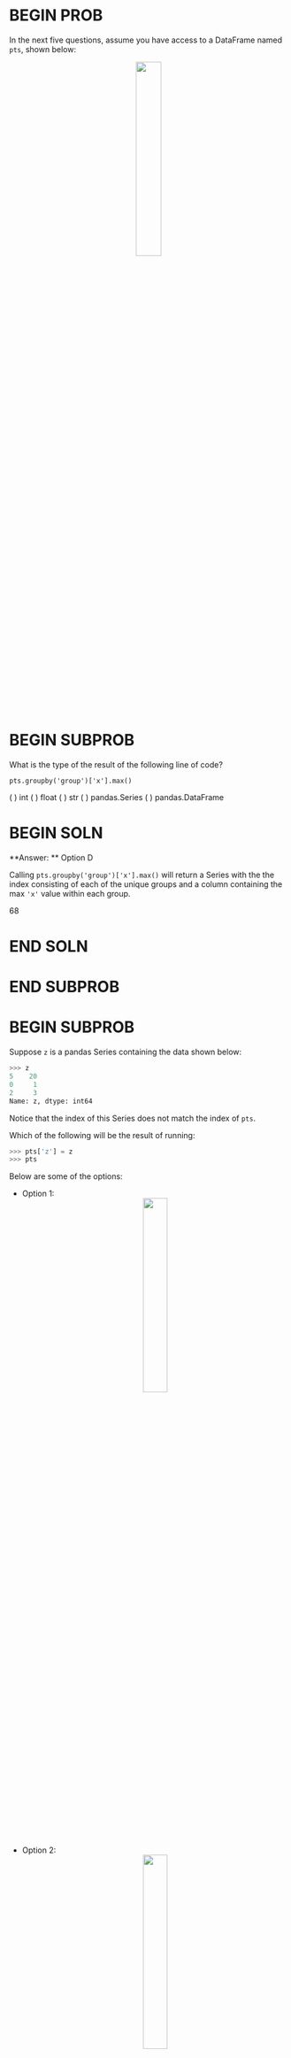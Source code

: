 # BEGIN PROB

In the next five questions, assume you have access to a DataFrame
named `pts`, shown below:

<center><img src='../assets/images/fa22-final/pts.png' width=30%></center>

# BEGIN SUBPROB

What is the type of the result of the following line of code?

`pts.groupby('group')['x'].max()`

( ) int
( ) float
( ) str
( ) pandas.Series
( ) pandas.DataFrame

# BEGIN SOLN
**Answer: ** Option D

Calling `pts.groupby('group')['x'].max()` will return a Series with the the index consisting of each of the unique groups and a column containing the max `'x'` value within each group.

<average>68</average>

# END SOLN

# END SUBPROB

# BEGIN SUBPROB

Suppose `z` is a pandas Series containing the data shown below:

```py
>>> z
5    20
0     1
2     3
Name: z, dtype: int64
```

Notice that the index of this Series does not match the index of `pts`.

Which of the following will be the result of running:

```py
>>> pts['z'] = z
>>> pts
```

Below are some of the options:

- Option 1: <center><img src='../assets/images/fa22-final/opt3.png' width=30%></center>
- Option 2: <center><img src='../assets/images/fa22-final/opt2.png' width=30%></center>
- Option 3: <center><img src='../assets/images/fa22-final/opt1.png' width=30%></center>

( ) Option 1
( ) Option 2
( ) Option 3
( ) An exception will be raised because `z` is missing some of the rows that are in `pts`.

# BEGIN SOLN
**Answer: ** Option 3

The code above will simply create a new column `'z'`, and match the corresponding value of `'z'` with the corresponding index of `'z'` that exists in `pts`. For the indeces in `pts` that aren't present in `'z'`, there will be a `NaN` value in the appropriate spot in the `'z'` column.

<average>97</average>

# END SOLN

# END SUBPROB

# BEGIN SUBPROB

What is the result of the following code? 

```py
>>> pivot = pts.pivot_table(
    values='x',
    index='group',
    columns='color',
    aggfunc='count')
>>> pivot.loc['A', 'red']
```

Your answer should be in the form of a number (or possibly `NaN`).
Your answer does NOT need to be exactly what is displayed by
Python.

# BEGIN SOLN
**Answer: ** 2

The pivot table simply counts the number of rows in `pts` that have `'group'` value 'A' AND `'color'` value red, which we could see that there are only two rows that satisfy those conditions.

<average>70</average>

# END SOLN

# END SUBPROB

# BEGIN SUBPROB

Suppose the `costs` DataFrame contains the following data:

<center><img src='../assets/images/fa22-final/costs.png' width=25%></center>

Suppose we run:

```py
>>> res = pts.merge(costs, how='left')
```

How many rows will `res` have?

# BEGIN SOLN
**Answer: ** 6

Note that in a left merge, we retain all the rows in the left DataFrame, regardless of whether or not those rows are shared between the left and right DataFrames. Thus we also realize that it must be the case that the resulting merged DataFrame has the same number of rows as the left DataFrame when performing a left merge. Since  `'pts'` is the left DataFrame, we'll be left with 6 rows after the merge since `'pts'` has 6 rows.

<average>95</average>

# END SOLN

# END SUBPROB

# BEGIN SUBPROB

Suppose we have defined:

```py
def foo(ser):
    return (ser - ser.min()).max()
```

What will be the result of:

```py
>>> pts.groupby('group')[['x', 'y']].aggregate(foo).loc['A', 'x']
```

Your answer should be in the form of a number.

# BEGIN SOLN
**Answer: ** 4

The `foo` function essentially takes in a Series, and returns the difference between the maximum value in the Series and the minimum value in that same Series.

Thus when we call `foo` as our aggregate function, we'll perform this `foo` function on the values of each column within each group. Also, `.loc['A', 'x']` means that we just want get the resulting `foo` value computed on column 'x' within group 'A'. Focusing our attention on the values of column 'x' that are of group 'A', we see that the largest value in 'x' of group 'A' is just 5, and the smallest value is just 1. Therefore our answer is just 5 - 1 or 4.

<average>90</average>

# END SOLN

# END SUBPROB

# END PROB
